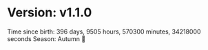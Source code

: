 # Version: v1.1.0
Time since birth: 396 days, 9505 hours, 570300 minutes, 34218000 seconds
Season: Autumn 🍁

